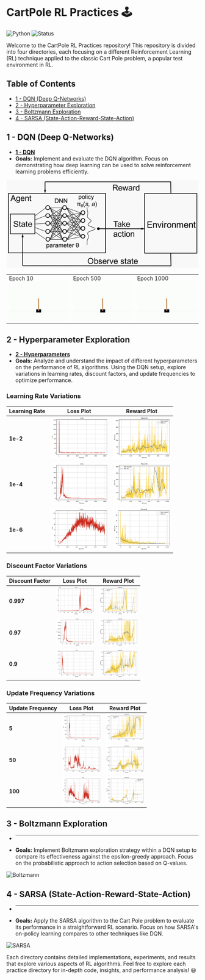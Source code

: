 # CartPole RL Practices 🕹️

![Python](https://img.shields.io/badge/python-3.7%20%7C%203.8%20%7C%203.9-blue)
![Status](https://img.shields.io/badge/status-active-green)

Welcome to the CartPole RL Practices repository! This repository is divided into four directories, each focusing on a different Reinforcement Learning (RL) technique applied to the classic Cart Pole problem, a popular test environment in RL.

## Table of Contents
- [1 - DQN (Deep Q-Networks)](#1---dqn-deep-q-networks)
- [2 - Hyperparameter Exploration](#2---hyperparameter-exploration)
- [3 - Boltzmann Exploration](#3---boltzmann-exploration)
- [4 - SARSA (State-Action-Reward-State-Action)](#4---sarsa-state-action-reward-state-action)

## 1 - DQN (Deep Q-Networks)
- **[1 - DQN](1%20-%20DQN/)**
- **Goals:** Implement and evaluate the DQN algorithm. Focus on demonstrating how deep learning can be used to solve reinforcement learning problems efficiently.

![DQN](assets/1-DQN/env.png)

<table>
  <tr>
    <td>Epoch 10<br><img src="assets/1-DQN/10epoch.gif" alt="Epoch 10 Performance" width="240px"></td>
    <td>Epoch 500<br><img src="assets/1-DQN/500epoch.gif" alt="Epoch 500 Performance" width="240px"></td>
    <td>Epoch 1000<br><img src="assets/1-DQN/1000epoch.gif" alt="Epoch 1000 Performance" width="240px"></td>
  </tr>
</table>

## 2 - Hyperparameter Exploration
- **[2 - Hyperparameters](2%20-%20Hyperparameters)**
- **Goals:** Analyze and understand the impact of different hyperparameters on the performance of RL algorithms. Using the DQN setup, explore variations in learning rates, discount factors, and update frequencies to optimize performance.

### Learning Rate Variations
| Learning Rate | Loss Plot                                                    | Reward Plot                                                  |
|---------------|--------------------------------------------------------------|--------------------------------------------------------------|
| **1e-2**      | <img src="assets/2-Hyperparameters/Learning_rate/1e-2/Loss_plot.png" width="150"> | <img src="assets/2-Hyperparameters/Learning_rate/1e-2/reward_plot.png" width="150"> |
| **1e-4**      | <img src="assets/2-Hyperparameters/Learning_rate/1e-4/Loss_plot.png" width="150"> | <img src="assets/2-Hyperparameters/Learning_rate/1e-4/reward_plot.png" width="150"> |
| **1e-6**      | <img src="assets/2-Hyperparameters/Learning_rate/1e-6/Loss_plot.png" width="150"> | <img src="assets/2-Hyperparameters/Learning_rate/1e-6/reward_plot.png" width="150"> |

### Discount Factor Variations
| Discount Factor | Loss Plot                                                          | Reward Plot                                                        |
|-----------------|--------------------------------------------------------------------|--------------------------------------------------------------------|
| **0.997**       | <img src="assets/2-Hyperparameters/Discount_factor/0.997/Loss_plot.png" width="100"> | <img src="assets/2-Hyperparameters/Discount_factor/0.997/reward_plot.png" width="100"> |
| **0.97**        | <img src="assets/2-Hyperparameters/Discount_factor/0.97/Loss_plot.png" width="100">  | <img src="assets/2-Hyperparameters/Discount_factor/0.97/reward_plot.png" width="100">  |
| **0.9**         | <img src="assets/2-Hyperparameters/Discount_factor/0.9/Loss_plot.png" width="100">   | <img src="assets/2-Hyperparameters/Discount_factor/0.9/reward_plot.png" width="100">   |

### Update Frequency Variations
| Update Frequency | Loss Plot                                                             | Reward Plot                                                           |
|------------------|-----------------------------------------------------------------------|-----------------------------------------------------------------------|
| **5**            | <img src="assets/2-Hyperparameters/Update_frequency/5/Loss_plot.png" width="100">       | <img src="assets/2-Hyperparameters/Update_frequency/5/reward_plot.png" width="100">     |
| **50**           | <img src="assets/2-Hyperparameters/Update_frequency/50/Loss_plot.png" width="100">      | <img src="assets/2-Hyperparameters/Update_frequency/50/reward_plot.png" width="100">    |
| **100**          | <img src="assets/2-Hyperparameters/Update_frequency/100/Loss_plot.png" width="100">     | <img src="assets/2-Hyperparameters/Update_frequency/100/reward_plot.png" width="100">   |

## 3 - Boltzmann Exploration
- ** **
- **Goals:** Implement Boltzmann exploration strategy within a DQN setup to compare its effectiveness against the epsilon-greedy approach. Focus on the probabilistic approach to action selection based on Q-values.

![Boltzmann](assets/boltzmann.png)

## 4 - SARSA (State-Action-Reward-State-Action)
- ** **
- **Goals:** Apply the SARSA algorithm to the Cart Pole problem to evaluate its performance in a straightforward RL scenario. Focus on how SARSA's on-policy learning compares to other techniques like DQN.

![SARSA](assets/SARSA.png)

Each directory contains detailed implementations, experiments, and results that explore various aspects of RL algorithms. Feel free to explore each practice directory for in-depth code, insights, and performance analysis! 😃
